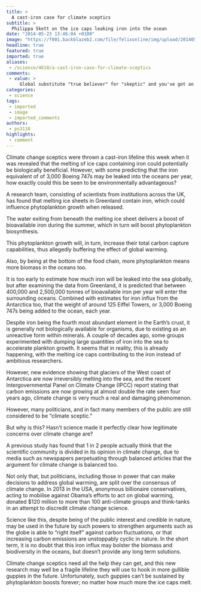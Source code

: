 ```yaml
---
title: >
  A cast-iron case for climate sceptics
subtitle: >
  Philippa Skett on the ice caps leaking iron into the ocean
date: "2014-05-23 13:46:04 +0100"
image: "https://f001.backblazeb2.com/file/felixonline/img/upload/201405231446-jal08-an-iceberg-melts-drips-wa-002.jpg"
headline: true
featured: true
imported: true
aliases:
 - /science/4618/a-cast-iron-case-for-climate-sceptics
comments:
 - value: >
     Global substitute "true believer" for "skeptic" and you've got an article with at least as much validity.,Release of iron by a German team off the West coast of S.America did cause the growth of phytoplankton, which was promptly eaten by zooplankton, and so on. Good for fish stocks, good for us. <br>Stability of tundra and edges of continental shelf around the Arctic, and stability of Eastern Antarctic ice are even bigger worries. <br> <br>,The global warming sceptics are akin to the audience of Jerry Springer fans. Living in Canada I see and read about the effects of global warming every week. <br> <br>The anti-climate groups and those who believe them need to choose which side of the following argument they are on : <br> <br>"Artificial Intelligence is no march for Natural Stupidity" <br> <br>,The fact of global warming is undeniable, the evidence is everywhere and there is no doubt that we are to blame but there can be no more damning indictment of a theory, than to have to resort to consensus to justify it and no self-respecting s
categories:
 - science
tags:
 - imported
 - image
 - imported_comments
authors:
 - ps3110
highlights:
 - comment
---
```


Climate change sceptics were thrown a cast-iron lifeline this week when it was revealed that the melting of ice caps containing iron could potentially be biologically beneficial. However, with some predicting that the iron equivalent of of 3,000 Boeing 747s may be leaked into the oceans per year, how exactly could this be seen to be environmentally advantageous?

A research team, consisting of scientists from institutions across the UK, has found that melting ice sheets in Greenland contain iron, which could influence phytoplankton growth when released.

The water exiting from beneath the melting ice sheet delivers a boost of bioavailable iron during the summer, which in turn will boost phytoplankton biosynthesis.

This phytoplankton growth will, in turn, increase their total carbon capture capabilities, thus allegedly buffering the effect of global warming.

Also, by being at the bottom of the food chain, more phytoplankton means more biomass in the oceans too.

It is too early to estimate how much iron will be leaked into the sea globally, but after examining the data from Greenland, it is predicted that between 400,000 and 2,500,000 tonnes of bioavailable iron per year will enter the surrounding oceans. Combined with estimates for iron influx from the Antarctica too, that the weight of around 125 Eiffel Towers, or 3,000 Boeing 747s being added to the ocean, each year.

Despite iron being the fourth most abundant element in the Earth’s crust, it is generally not biologically available for organisms, due to existing as an unreactive form within minerals. A couple of decades ago, some groups experimented with dumping large quantities of iron into the sea to accelerate plankton growth. It seems that in reality, this is already happening, with the melting ice caps contributing to the iron instead of ambitious researchers.

However, new evidence showing that glaciers of the West coast of Antarctica are now irreversibly melting into the sea, and the recent Intergovernmental Panel on Climate Change (IPCC) report stating that carbon emissions are now growing at almost double the rate seen four years ago, climate change is very much a real and damaging phenomenon.

However, many politicians, and in fact many members of the public are still considered to be “climate sceptic.”

But why is this? Hasn’t science made it perfectly clear how legitimate concerns over climate change are?

A previous study has found that 1 in 2 people actually think that the scientific community is divided in its opinion in climate change, due to media such as newspapers perpetuating through balanced articles that the argument for climate change is balanced too.

Not only that, but politicians, including those in power that can make decisions to address global warming, are split over the consensus of climate change. In 2013 in the USA, anonymous billionaire conservatives, acting to mobilise against Obama’s efforts to act on global warming, donated $120 million to more than 100 anti-climate groups and think-tanks in an attempt to discredit climate change science.

Science like this, despite being of the public interest and credible in nature, may be used in the future by such powers to strengthen arguments such as the globe is able to “right itself” against carbon fluctuations, or that increasing carbon emissions are unstoppably cyclic in nature. In the short term, it is no doubt that this iron influx may bolster the biomass and biodiversity in the oceans, but doesn’t provide any long term solutions.

Climate change sceptics need all the help they can get, and this new research may well be a fragile lifeline they will use to hook in more gullible guppies in the future. Unfortunately, such guppies can’t be sustained by phytoplankton boosts forever; no matter how much more the ice caps melt.
